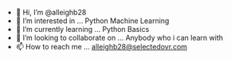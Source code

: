 - 👋 Hi, I’m @alleighb28
- 👀 I’m interested in ... Python Machine Learning
- 🌱 I’m currently learning ... Python Basics
- 💞️ I’m looking to collaborate on ... Anybody who i can learn with
- 📫 How to reach me ... alleighb28@selectedovr.com

<!---
alleighb28/alleighb28 is a ✨ special ✨ repository because its `README.md` (this file) appears on your GitHub profile.
You can click the Preview link to take a look at your changes.
--->

